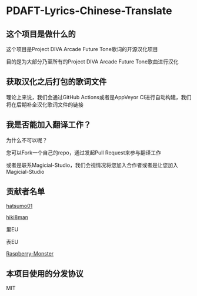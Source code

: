 # PDAFT-Lyrics-Chinese-Translate

## 这个项目是做什么的

这个项目是Project DIVA Arcade Future Tone歌词的开源汉化项目

目的是为大部分乃至所有的Project DIVA Arcade Future Tone歌曲进行汉化

## 获取汉化之后打包的歌词文件

理论上来说，我们会通过GitHub Actions或者是AppVeyor CI进行自动构建，我们将在后期补全汉化歌词文件的链接

## 我是否能加入翻译工作？

为什么不可以呢？

您可以Fork一个自己的repo，通过发起Pull Request来参与翻译工作

或者是联系Magicial-Studio，我们会视情况将您加入合作者或者是让您加入Magicial-Studio

## 贡献者名单

[hatsumo01](https://github.com/hatsumo01)

[hiki8man](https://github.com/hiki8man)

里EU

表EU

[Raspberry-Monster](https://github.com/Raspberry-Monster)

## 本项目使用的分发协议

MIT
